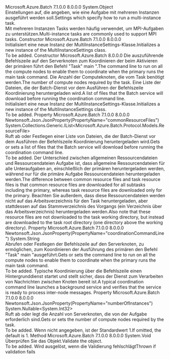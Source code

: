 <Type Name="MultiInstanceSettings" FullName="Microsoft.Azure.Batch.Protocol.Models.MultiInstanceSettings">
  <TypeSignature Language="C#" Value="public class MultiInstanceSettings" />
  <TypeSignature Language="ILAsm" Value=".class public auto ansi beforefieldinit MultiInstanceSettings extends System.Object" />
  <TypeSignature Language="DocId" Value="T:Microsoft.Azure.Batch.Protocol.Models.MultiInstanceSettings" />
  <TypeSignature Language="VB.NET" Value="Public Class MultiInstanceSettings" />
  <TypeSignature Language="F#" Value="type MultiInstanceSettings = class" />
  <AssemblyInfo>
    <AssemblyName>Microsoft.Azure.Batch</AssemblyName>
    <AssemblyVersion>7.1.0.0</AssemblyVersion>
    <AssemblyVersion>8.0.0.0</AssemblyVersion>
  </AssemblyInfo>
  <Base>
    <BaseTypeName>System.Object</BaseTypeName>
  </Base>
  <Interfaces />
  <Docs>
    <summary>
            <span data-ttu-id="0a9d7-101">Einstellungen auf, die angeben, wie eine Aufgabe mit mehreren Instanzen ausgeführt werden soll.</span><span class="sxs-lookup"><span data-stu-id="0a9d7-101">Settings which specify how to run a multi-instance task.</span></span>
            </summary>
    <remarks>
            <span data-ttu-id="0a9d7-102">Mit mehreren Instanzen Tasks werden häufig verwendet, um MPI-Aufgaben zu unterstützen.</span><span class="sxs-lookup"><span data-stu-id="0a9d7-102">Multi-instance tasks are commonly used to support MPI tasks.</span></span>
            </remarks>
  </Docs>
  <Members>
    <Member MemberName=".ctor">
      <MemberSignature Language="C#" Value="public MultiInstanceSettings ();" />
      <MemberSignature Language="ILAsm" Value=".method public hidebysig specialname rtspecialname instance void .ctor() cil managed" />
      <MemberSignature Language="DocId" Value="M:Microsoft.Azure.Batch.Protocol.Models.MultiInstanceSettings.#ctor" />
      <MemberSignature Language="VB.NET" Value="Public Sub New ()" />
      <MemberType>Constructor</MemberType>
      <AssemblyInfo>
        <AssemblyName>Microsoft.Azure.Batch</AssemblyName>
        <AssemblyVersion>7.1.0.0</AssemblyVersion>
        <AssemblyVersion>8.0.0.0</AssemblyVersion>
      </AssemblyInfo>
      <Parameters />
      <Docs>
        <summary>
            <span data-ttu-id="0a9d7-103">Initialisiert eine neue Instanz der MultiInstanceSettings-Klasse.</span><span class="sxs-lookup"><span data-stu-id="0a9d7-103">Initializes a new instance of the MultiInstanceSettings class.</span></span>
            </summary>
        <remarks>To be added.</remarks>
      </Docs>
    </Member>
    <Member MemberName=".ctor">
      <MemberSignature Language="C#" Value="public MultiInstanceSettings (string coordinationCommandLine, Nullable&lt;int&gt; numberOfInstances = null, System.Collections.Generic.IList&lt;Microsoft.Azure.Batch.Protocol.Models.ResourceFile&gt; commonResourceFiles = null);" />
      <MemberSignature Language="ILAsm" Value=".method public hidebysig specialname rtspecialname instance void .ctor(string coordinationCommandLine, valuetype System.Nullable`1&lt;int32&gt; numberOfInstances, class System.Collections.Generic.IList`1&lt;class Microsoft.Azure.Batch.Protocol.Models.ResourceFile&gt; commonResourceFiles) cil managed" />
      <MemberSignature Language="DocId" Value="M:Microsoft.Azure.Batch.Protocol.Models.MultiInstanceSettings.#ctor(System.String,System.Nullable{System.Int32},System.Collections.Generic.IList{Microsoft.Azure.Batch.Protocol.Models.ResourceFile})" />
      <MemberSignature Language="VB.NET" Value="Public Sub New (coordinationCommandLine As String, Optional numberOfInstances As Nullable(Of Integer) = null, Optional commonResourceFiles As IList(Of ResourceFile) = null)" />
      <MemberSignature Language="F#" Value="new Microsoft.Azure.Batch.Protocol.Models.MultiInstanceSettings : string * Nullable&lt;int&gt; * System.Collections.Generic.IList&lt;Microsoft.Azure.Batch.Protocol.Models.ResourceFile&gt; -&gt; Microsoft.Azure.Batch.Protocol.Models.MultiInstanceSettings" Usage="new Microsoft.Azure.Batch.Protocol.Models.MultiInstanceSettings (coordinationCommandLine, numberOfInstances, commonResourceFiles)" />
      <MemberType>Constructor</MemberType>
      <AssemblyInfo>
        <AssemblyName>Microsoft.Azure.Batch</AssemblyName>
        <AssemblyVersion>8.0.0.0</AssemblyVersion>
      </AssemblyInfo>
      <Parameters>
        <Parameter Name="coordinationCommandLine" Type="System.String" />
        <Parameter Name="numberOfInstances" Type="System.Nullable&lt;System.Int32&gt;" />
        <Parameter Name="commonResourceFiles" Type="System.Collections.Generic.IList&lt;Microsoft.Azure.Batch.Protocol.Models.ResourceFile&gt;" />
      </Parameters>
      <Docs>
        <param name="coordinationCommandLine"><span data-ttu-id="0a9d7-104">Die auszuführende Befehlszeile auf den Serverknoten zum Koordinieren der beim Aktivieren der primären führt den Befehl "Task" main ".</span><span class="sxs-lookup"><span data-stu-id="0a9d7-104">The command line to run on all the compute nodes to enable them to coordinate when the primary runs the main task command.</span></span></param>
        <param name="numberOfInstances"><span data-ttu-id="0a9d7-105">Die Anzahl der Computeknoten, die vom Task benötigt werden.</span><span class="sxs-lookup"><span data-stu-id="0a9d7-105">The number of compute nodes required by the task.</span></span></param>
        <param name="commonResourceFiles"><span data-ttu-id="0a9d7-106">Eine Liste der Dateien, die der Batch-Dienst vor dem Ausführen der Befehlszeile Koordinierung heruntergeladen wird.</span><span class="sxs-lookup"><span data-stu-id="0a9d7-106">A list of files that the Batch service will download before running the coordination command line.</span></span></param>
        <summary>
            <span data-ttu-id="0a9d7-107">Initialisiert eine neue Instanz der MultiInstanceSettings-Klasse.</span><span class="sxs-lookup"><span data-stu-id="0a9d7-107">Initializes a new instance of the MultiInstanceSettings class.</span></span>
            </summary>
        <remarks>To be added.</remarks>
      </Docs>
    </Member>
    <Member MemberName="CommonResourceFiles">
      <MemberSignature Language="C#" Value="public System.Collections.Generic.IList&lt;Microsoft.Azure.Batch.Protocol.Models.ResourceFile&gt; CommonResourceFiles { get; set; }" />
      <MemberSignature Language="ILAsm" Value=".property instance class System.Collections.Generic.IList`1&lt;class Microsoft.Azure.Batch.Protocol.Models.ResourceFile&gt; CommonResourceFiles" />
      <MemberSignature Language="DocId" Value="P:Microsoft.Azure.Batch.Protocol.Models.MultiInstanceSettings.CommonResourceFiles" />
      <MemberSignature Language="VB.NET" Value="Public Property CommonResourceFiles As IList(Of ResourceFile)" />
      <MemberSignature Language="F#" Value="member this.CommonResourceFiles : System.Collections.Generic.IList&lt;Microsoft.Azure.Batch.Protocol.Models.ResourceFile&gt; with get, set" Usage="Microsoft.Azure.Batch.Protocol.Models.MultiInstanceSettings.CommonResourceFiles" />
      <MemberType>Property</MemberType>
      <AssemblyInfo>
        <AssemblyName>Microsoft.Azure.Batch</AssemblyName>
        <AssemblyVersion>7.1.0.0</AssemblyVersion>
        <AssemblyVersion>8.0.0.0</AssemblyVersion>
      </AssemblyInfo>
      <Attributes>
        <Attribute>
          <AttributeName>Newtonsoft.Json.JsonProperty(PropertyName="commonResourceFiles")</AttributeName>
        </Attribute>
      </Attributes>
      <ReturnValue>
        <ReturnType>System.Collections.Generic.IList&lt;Microsoft.Azure.Batch.Protocol.Models.ResourceFile&gt;</ReturnType>
      </ReturnValue>
      <Docs>
        <summary>
            <span data-ttu-id="0a9d7-108">Ruft ab oder Festlegen einer Liste von Dateien, die der Batch-Dienst vor dem Ausführen der Befehlszeile Koordinierung heruntergeladen wird.</span><span class="sxs-lookup"><span data-stu-id="0a9d7-108">Gets or sets a list of files that the Batch service will download before running the coordination command line.</span></span>
            </summary>
        <value>To be added.</value>
        <remarks>
            <span data-ttu-id="0a9d7-109">Der Unterschied zwischen allgemeinen Ressourcendateien und Ressourcendateien Aufgabe ist, dass allgemeine Ressourcendateien für alle Unteraufgaben an, einschließlich der primären heruntergeladen werden, während nur für die primäre Aufgabe Ressourcendateien heruntergeladen werden.</span><span class="sxs-lookup"><span data-stu-id="0a9d7-109">The difference between common resource files and task resource files is that common resource files are downloaded for all subtasks including the primary, whereas task resource files are downloaded only for the primary.</span></span> <span data-ttu-id="0a9d7-110">Beachten Sie außerdem, dass diese Ressourcendateien werden nicht auf das Arbeitsverzeichnis für den Task heruntergeladen, aber stattdessen auf das Stammverzeichnis des Vorgangs (ein Verzeichnis über das Arbeitsverzeichnis) heruntergeladen werden.</span><span class="sxs-lookup"><span data-stu-id="0a9d7-110">Also note that these resource files are not downloaded to the task working directory, but instead are downloaded to the task root directory (one directory above the working directory).</span></span>
            </remarks>
      </Docs>
    </Member>
    <Member MemberName="CoordinationCommandLine">
      <MemberSignature Language="C#" Value="public string CoordinationCommandLine { get; set; }" />
      <MemberSignature Language="ILAsm" Value=".property instance string CoordinationCommandLine" />
      <MemberSignature Language="DocId" Value="P:Microsoft.Azure.Batch.Protocol.Models.MultiInstanceSettings.CoordinationCommandLine" />
      <MemberSignature Language="VB.NET" Value="Public Property CoordinationCommandLine As String" />
      <MemberSignature Language="F#" Value="member this.CoordinationCommandLine : string with get, set" Usage="Microsoft.Azure.Batch.Protocol.Models.MultiInstanceSettings.CoordinationCommandLine" />
      <MemberType>Property</MemberType>
      <AssemblyInfo>
        <AssemblyName>Microsoft.Azure.Batch</AssemblyName>
        <AssemblyVersion>7.1.0.0</AssemblyVersion>
        <AssemblyVersion>8.0.0.0</AssemblyVersion>
      </AssemblyInfo>
      <Attributes>
        <Attribute>
          <AttributeName>Newtonsoft.Json.JsonProperty(PropertyName="coordinationCommandLine")</AttributeName>
        </Attribute>
      </Attributes>
      <ReturnValue>
        <ReturnType>System.String</ReturnType>
      </ReturnValue>
      <Docs>
        <summary>
            <span data-ttu-id="0a9d7-111">Abrufen oder Festlegen der Befehlszeile auf den Serverknoten, zu ermöglichen, zum Koordinieren der Ausführung des primären den Befehl "Task" main "ausgeführt.</span><span class="sxs-lookup"><span data-stu-id="0a9d7-111">Gets or sets the command line to run on all the compute nodes to enable them to coordinate when the primary runs the main task command.</span></span>
            </summary>
        <value>To be added.</value>
        <remarks>
            <span data-ttu-id="0a9d7-112">Typische Koordinierung über die Befehlszeile einen Hintergrunddienst startet und stellt sicher, dass der Dienst zum Verarbeiten von Nachrichten zwischen Knoten bereit ist.</span><span class="sxs-lookup"><span data-stu-id="0a9d7-112">A typical coordination command line launches a background service and verifies that the service is ready to process inter-node messages.</span></span>
            </remarks>
      </Docs>
    </Member>
    <Member MemberName="NumberOfInstances">
      <MemberSignature Language="C#" Value="public Nullable&lt;int&gt; NumberOfInstances { get; set; }" />
      <MemberSignature Language="ILAsm" Value=".property instance valuetype System.Nullable`1&lt;int32&gt; NumberOfInstances" />
      <MemberSignature Language="DocId" Value="P:Microsoft.Azure.Batch.Protocol.Models.MultiInstanceSettings.NumberOfInstances" />
      <MemberSignature Language="VB.NET" Value="Public Property NumberOfInstances As Nullable(Of Integer)" />
      <MemberSignature Language="F#" Value="member this.NumberOfInstances : Nullable&lt;int&gt; with get, set" Usage="Microsoft.Azure.Batch.Protocol.Models.MultiInstanceSettings.NumberOfInstances" />
      <MemberType>Property</MemberType>
      <AssemblyInfo>
        <AssemblyName>Microsoft.Azure.Batch</AssemblyName>
        <AssemblyVersion>7.1.0.0</AssemblyVersion>
        <AssemblyVersion>8.0.0.0</AssemblyVersion>
      </AssemblyInfo>
      <Attributes>
        <Attribute>
          <AttributeName>Newtonsoft.Json.JsonProperty(PropertyName="numberOfInstances")</AttributeName>
        </Attribute>
      </Attributes>
      <ReturnValue>
        <ReturnType>System.Nullable&lt;System.Int32&gt;</ReturnType>
      </ReturnValue>
      <Docs>
        <summary>
            <span data-ttu-id="0a9d7-113">Ruft ab oder legt die Anzahl von Serverknoten, die von der Aufgabe erforderlich sind.</span><span class="sxs-lookup"><span data-stu-id="0a9d7-113">Gets or sets the number of compute nodes required by the task.</span></span>
            </summary>
        <value>To be added.</value>
        <remarks>
            <span data-ttu-id="0a9d7-114">Wenn nicht angegeben, ist der Standardwert 1.</span><span class="sxs-lookup"><span data-stu-id="0a9d7-114">If omitted, the default is 1.</span></span>
            </remarks>
      </Docs>
    </Member>
    <Member MemberName="Validate">
      <MemberSignature Language="C#" Value="public virtual void Validate ();" />
      <MemberSignature Language="ILAsm" Value=".method public hidebysig newslot virtual instance void Validate() cil managed" />
      <MemberSignature Language="DocId" Value="M:Microsoft.Azure.Batch.Protocol.Models.MultiInstanceSettings.Validate" />
      <MemberSignature Language="VB.NET" Value="Public Overridable Sub Validate ()" />
      <MemberSignature Language="F#" Value="abstract member Validate : unit -&gt; unit&#xA;override this.Validate : unit -&gt; unit" Usage="multiInstanceSettings.Validate " />
      <MemberType>Method</MemberType>
      <AssemblyInfo>
        <AssemblyName>Microsoft.Azure.Batch</AssemblyName>
        <AssemblyVersion>7.1.0.0</AssemblyVersion>
        <AssemblyVersion>8.0.0.0</AssemblyVersion>
      </AssemblyInfo>
      <ReturnValue>
        <ReturnType>System.Void</ReturnType>
      </ReturnValue>
      <Parameters />
      <Docs>
        <summary>
            <span data-ttu-id="0a9d7-115">Überprüfen Sie das Objekt.</span><span class="sxs-lookup"><span data-stu-id="0a9d7-115">Validate the object.</span></span>
            </summary>
        <remarks>To be added.</remarks>
        <exception cref="T:Microsoft.Rest.ValidationException">
            <span data-ttu-id="0a9d7-116">Wird ausgelöst, wenn die Validierung fehlschlägt</span><span class="sxs-lookup"><span data-stu-id="0a9d7-116">Thrown if validation fails</span></span>
            </exception>
      </Docs>
    </Member>
  </Members>
</Type>